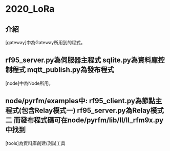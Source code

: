 # 2020_LoRa
介紹
-----------------------------------
[gateway]中為Gateway所用到的程式。

rf95_server.py為伺服器主程式
sqlite.py為資料庫控制程式
mqtt_publish.py為發布程式
-----------------------------------
[node]中為Node所用。

node/pyrfm/examples中:
rf95_client.py為節點主程式(包含Relay模式一)
rf95_server.py為Relay模式二
而發布程式碼可在node/pyrfm/lib/ll/ll_rfm9x.py中找到
-----------------------------------
[tools]為資料庫創建/測試工具

